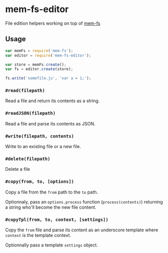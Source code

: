 mem-fs-editor
=============

File edition helpers working on top of [mem-fs](https://github.com/SBoudrias/mem-fs)

Usage
-------------

```js
var memFs = require('mem-fs');
var editor = require('mem-fs-editor');

var store = memFs.create();
var fs = editor.create(store);

fs.write('somefile.js', 'var a = 1;');
```

### `#read(filepath)`

Read a file and return its contents as a string.

### `#readJSON(filepath)`

Read a file and parse its contents as JSON.

### `#write(filepath, contents)`

Write to an existing file or a new file.

### `#delete(filepath)`

Delete a file

### `#copy(from, to, [options])`

Copy a file from the `from` path to the `to` path.

Optionnaly, pass an `options.process` function (`process(contents)`) returning a string who'll become the new file content.

### `#copyTpl(from, to, context, [settings])`

Copy the `from` file and parse its content as an underscore template where `context` is the template context.

Optionnally pass a template `settings` object.
